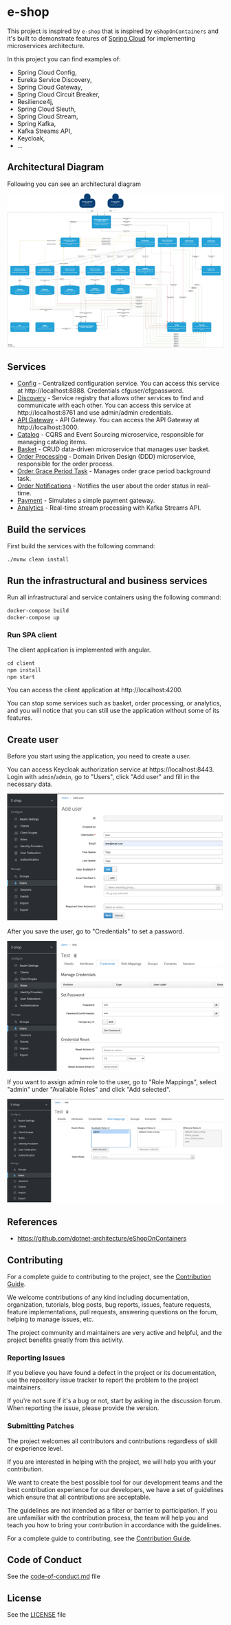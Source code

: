 # e-shop

This project is inspired by `e-shop` that is inspired by `eShopOnContainers` and it's built to demonstrate features of [Spring Cloud](https://spring.io/projects/spring-cloud) for implementing microservices architecture.

In this project you can find examples of:

- Spring Cloud Config,
- Eureka Service Discovery,
- Spring Cloud Gateway,
- Spring Cloud Circuit Breaker,
- Resilience4j,
- Spring Cloud Sleuth,
- Spring Cloud Stream,
- Spring Kafka,
- Kafka Streams API,
- Keycloak,
- ...

## Architectural Diagram

Following you can see an architectural diagram

![Assign Admin Role](docs/architecture/container-diagram.png)

## Services

- [Config](infrastructure/config) - Centralized configuration service. You can access this service at http://localhost:8888. Credentials cfguser/cfgpassword.
- [Discovery](infrastructure/discovery) - Service registry that allows other services to find and communicate with each other. You can access this service at http://localhost:8761 and use admin/admin credentials.
- [API Gateway](infrastructure/gateway) - API Gateway. You can access the API Gateway at http://localhost:3000.
- [Catalog](services/catalog) - CQRS and Event Sourcing microservice, responsible for managing catalog items.
- [Basket](services/basket) - CRUD data-driven microservice that manages user basket.
- [Order Processing](services/order-processing) - Domain Driven Design (DDD) microservice, responsible for
  the order process.
- [Order Grace Period Task](services/order-grace-period-task) - Manages order grace period background task.
- [Order Notifications](services/order-notifications) - Notifies the user about the order status in real-time.
- [Payment](services/payment) - Simulates a simple payment gateway.
- [Analytics](services/analytics) - Real-time stream processing with Kafka Streams API.

## Build the services

First build the services with the following command:

```
./mvnw clean install
```

## Run the infrastructural and business services

Run all infrastructural and service containers using the following command:

```
docker-compose build
docker-compose up
```

### Run SPA client

The client application is implemented with angular.

```
cd client
npm install
npm start
```

You can access the client application at http://localhost:4200.

You can stop some services such as basket, order
processing, or analytics, and you will notice that you can still use the application without some of its features.

## Create user

Before you start using the application, you need to create a user.

You can access Keycloak authorization service at https://localhost:8443. Login with `admin`/`admin`, go to "Users", click "Add user" and fill in the necessary data.

![Add User](docs/images/add-user.png)

After you save the user, go to "Credentials" to set a password.

![Set Password](docs/images/set-password.png)

If you want to assign admin role to the user, go to "Role Mappings", select "admin" under "Available Roles" and click "Add selected".

![Assign Admin Role](docs/images/assign-admin-role.png)

## References

- https://github.com/dotnet-architecture/eShopOnContainers

## Contributing

For a complete guide to contributing to the project, see the [Contribution Guide](CONTRIBUTING.md).

We welcome contributions of any kind including documentation, organization, tutorials, blog posts, bug reports, issues, feature requests, feature implementations, pull requests, answering questions on the forum, helping to manage issues, etc.

The project community and maintainers are very active and helpful, and the project benefits greatly from this activity.

### Reporting Issues

If you believe you have found a defect in the project or its documentation, use the repository issue tracker to report the problem to the project maintainers.

If you're not sure if it's a bug or not, start by asking in the discussion forum. When reporting the issue, please provide the version.

### Submitting Patches

The project welcomes all contributors and contributions regardless of skill or experience level.

If you are interested in helping with the project, we will help you with your contribution.

We want to create the best possible tool for our development teams and the best contribution experience for our developers, we have a set of guidelines which ensure that all contributions are acceptable.

The guidelines are not intended as a filter or barrier to participation. If you are unfamiliar with the contribution process, the team will help you and teach you how to bring your contribution in accordance with the guidelines.

For a complete guide to contributing, see the [Contribution Guide](CONTRIBUTING.md).

## Code of Conduct

See the [code-of-conduct.md](./code-of-conduct.md) file

## License

See the [LICENSE](./LICENSE) file
